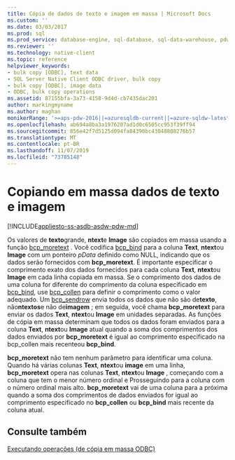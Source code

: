 ```yaml
---
title: Cópia de dados de texto e imagem em massa | Microsoft Docs
ms.custom: ''
ms.date: 03/03/2017
ms.prod: sql
ms.prod_service: database-engine, sql-database, sql-data-warehouse, pdw
ms.reviewer: ''
ms.technology: native-client
ms.topic: reference
helpviewer_keywords:
- bulk copy [ODBC], text data
- SQL Server Native Client ODBC driver, bulk copy
- bulk copy [ODBC], image data
- ODBC, bulk copy operations
ms.assetid: 87155bfa-3a73-4158-9d4d-cb7435dac201
author: markingmyname
ms.author: maghan
monikerRange: '>=aps-pdw-2016||=azuresqldb-current||=azure-sqldw-latest||>=sql-server-2016||=sqlallproducts-allversions||>=sql-server-linux-2017||=azuresqldb-mi-current'
ms.openlocfilehash: ab694a8ba3a1976207ad1d0c6505cc953f39ff94
ms.sourcegitcommit: 856e42f7d5125d094fa84390bc43048808276b57
ms.translationtype: MT
ms.contentlocale: pt-BR
ms.lasthandoff: 11/07/2019
ms.locfileid: "73785148"
---
```

# <a name="bulk-copying-text-and-image-data"></a>Copiando em massa dados de texto e imagem
[!INCLUDE[appliesto-ss-asdb-asdw-pdw-md](../../includes/appliesto-ss-asdb-asdw-pdw-md.md)]

  Os valores de **texto**grande, **ntext**e **Image** são copiados em massa usando a função [bcp_moretext](../../relational-databases/native-client-odbc-extensions-bulk-copy-functions/bcp-moretext.md) . Você codifica [bcp_bind](../../relational-databases/native-client-odbc-extensions-bulk-copy-functions/bcp-bind.md) para a coluna **Text**, **ntext**ou **Image** com um ponteiro *pData* definido como NULL, indicando que os dados serão fornecidos com **bcp_moretext**. É importante especificar o comprimento exato dos dados fornecidos para cada coluna **Text**, **ntext**ou **Image** em cada linha copiada em massa. Se o comprimento dos dados de uma coluna for diferente do comprimento da coluna especificado em [bcp_bind](../../relational-databases/native-client-odbc-extensions-bulk-copy-functions/bcp-bind.md), use [bcp_collen](../../relational-databases/native-client-odbc-extensions-bulk-copy-functions/bcp-collen.md) para definir o comprimento como o valor adequado. Um [bcp_sendrow](../../relational-databases/native-client-odbc-extensions-bulk-copy-functions/bcp-sendrow.md) envia todos os dados que não são de**texto**, não**ntextos**e não de**imagem** ; em seguida, você chama **bcp_moretext** para enviar os dados **Text**, **ntext**ou **Image** em unidades separadas. As funções de cópia em massa determinam que todos os dados foram enviados para a coluna **Text**, **ntext**ou **Image** atual quando a soma dos comprimentos dos dados enviados por **bcp_moretext** é igual ao comprimento especificado na bcp_collen mais recenteou **bcp_bind**.  
  
 **bcp_moretext** não tem nenhum parâmetro para identificar uma coluna. Quando há várias colunas **Text**, **ntext**ou **image** em uma linha, **bcp_moretext** opera nas colunas **Text**, **ntext**ou **Image** , começando com a coluna que tem o menor número ordinal e Prosseguindo para a coluna com o número ordinal mais alto. **bcp_moretext** vai de uma coluna para a próxima quando a soma dos comprimentos de dados enviados for igual ao comprimento especificado no **bcp_collen** ou **bcp_bind** mais recente da coluna atual.  
  
## <a name="see-also"></a>Consulte também  
 [Executando operações &#40;de cópia em massa ODBC&#41;](../../relational-databases/native-client-odbc-bulk-copy-operations/performing-bulk-copy-operations-odbc.md)  
  
  
